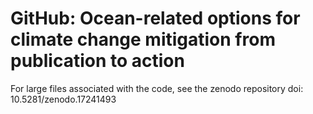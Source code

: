 # GitHub: Ocean-related options for climate change mitigation from publication to action
For large files associated with the code, see the zenodo repository doi: 10.5281/zenodo.17241493
